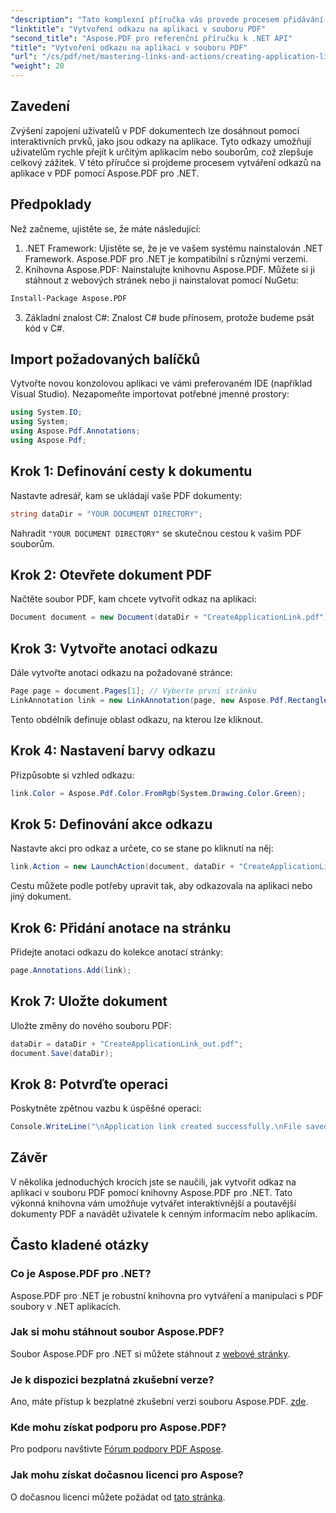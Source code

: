 ```yaml
---
"description": "Tato komplexní příručka vás provede procesem přidávání interaktivních odkazů na aplikace do PDF dokumentů pomocí nástroje Aspose.PDF pro .NET. Zvyšte zapojení uživatelů tím, že umožníte rychlou navigaci k určeným aplikacím nebo souborům."
"linktitle": "Vytvoření odkazu na aplikaci v souboru PDF"
"second_title": "Aspose.PDF pro referenční příručku k .NET API"
"title": "Vytvoření odkazu na aplikaci v souboru PDF"
"url": "/cs/pdf/net/mastering-links-and-actions/creating-application-link/"
"weight": 20
---
```


## Zavedení

Zvýšení zapojení uživatelů v PDF dokumentech lze dosáhnout pomocí interaktivních prvků, jako jsou odkazy na aplikace. Tyto odkazy umožňují uživatelům rychle přejít k určitým aplikacím nebo souborům, což zlepšuje celkový zážitek. V této příručce si projdeme procesem vytváření odkazů na aplikace v PDF pomocí Aspose.PDF pro .NET.

## Předpoklady

Než začneme, ujistěte se, že máte následující:

1. .NET Framework: Ujistěte se, že je ve vašem systému nainstalován .NET Framework. Aspose.PDF pro .NET je kompatibilní s různými verzemi.
2. Knihovna Aspose.PDF: Nainstalujte knihovnu Aspose.PDF. Můžete si ji stáhnout z webových stránek nebo ji nainstalovat pomocí NuGetu:
```bash
Install-Package Aspose.PDF
```
3. Základní znalost C#: Znalost C# bude přínosem, protože budeme psát kód v C#.

## Import požadovaných balíčků

Vytvořte novou konzolovou aplikaci ve vámi preferovaném IDE (například Visual Studio). Nezapomeňte importovat potřebné jmenné prostory:

```csharp
using System.IO;
using System;
using Aspose.Pdf.Annotations;
using Aspose.Pdf;
```

## Krok 1: Definování cesty k dokumentu

Nastavte adresář, kam se ukládají vaše PDF dokumenty:

```csharp
string dataDir = "YOUR DOCUMENT DIRECTORY";
```

Nahradit `"YOUR DOCUMENT DIRECTORY"` se skutečnou cestou k vašim PDF souborům.

## Krok 2: Otevřete dokument PDF

Načtěte soubor PDF, kam chcete vytvořit odkaz na aplikaci:

```csharp
Document document = new Document(dataDir + "CreateApplicationLink.pdf");
```

## Krok 3: Vytvořte anotaci odkazu

Dále vytvořte anotaci odkazu na požadované stránce:

```csharp
Page page = document.Pages[1]; // Vyberte první stránku
LinkAnnotation link = new LinkAnnotation(page, new Aspose.Pdf.Rectangle(100, 100, 300, 300));
```

Tento obdélník definuje oblast odkazu, na kterou lze kliknout.

## Krok 4: Nastavení barvy odkazu

Přizpůsobte si vzhled odkazu:

```csharp
link.Color = Aspose.Pdf.Color.FromRgb(System.Drawing.Color.Green);
```

## Krok 5: Definování akce odkazu

Nastavte akci pro odkaz a určete, co se stane po kliknutí na něj:

```csharp
link.Action = new LaunchAction(document, dataDir + "CreateApplicationLink.pdf");
```

Cestu můžete podle potřeby upravit tak, aby odkazovala na aplikaci nebo jiný dokument.

## Krok 6: Přidání anotace na stránku

Přidejte anotaci odkazu do kolekce anotací stránky:

```csharp
page.Annotations.Add(link);
```

## Krok 7: Uložte dokument

Uložte změny do nového souboru PDF:

```csharp
dataDir = dataDir + "CreateApplicationLink_out.pdf";
document.Save(dataDir);
```

## Krok 8: Potvrďte operaci

Poskytněte zpětnou vazbu k úspěšné operaci:

```csharp
Console.WriteLine("\nApplication link created successfully.\nFile saved at " + dataDir);
```

## Závěr

V několika jednoduchých krocích jste se naučili, jak vytvořit odkaz na aplikaci v souboru PDF pomocí knihovny Aspose.PDF pro .NET. Tato výkonná knihovna vám umožňuje vytvářet interaktivnější a poutavější dokumenty PDF a navádět uživatele k cenným informacím nebo aplikacím.

## Často kladené otázky

### Co je Aspose.PDF pro .NET?
Aspose.PDF pro .NET je robustní knihovna pro vytváření a manipulaci s PDF soubory v .NET aplikacích.

### Jak si mohu stáhnout soubor Aspose.PDF?
Soubor Aspose.PDF pro .NET si můžete stáhnout z [webové stránky](https://releases.aspose.com/pdf/net/).

### Je k dispozici bezplatná zkušební verze?
Ano, máte přístup k bezplatné zkušební verzi souboru Aspose.PDF. [zde](https://releases.aspose.com/).

### Kde mohu získat podporu pro Aspose.PDF?
Pro podporu navštivte [Fórum podpory PDF Aspose](https://forum.aspose.com/c/pdf/10).

### Jak mohu získat dočasnou licenci pro Aspose?
O dočasnou licenci můžete požádat od [tato stránka](https://purchase.aspose.com/temporary-license/).